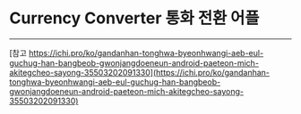 # Currency Converter 통화 전환 어플

***


[참고 https://ichi.pro/ko/gandanhan-tonghwa-byeonhwangi-aeb-eul-guchug-han-bangbeob-gwonjangdoeneun-android-paeteon-mich-akitegcheo-sayong-35503202091330](https://ichi.pro/ko/gandanhan-tonghwa-byeonhwangi-aeb-eul-guchug-han-bangbeob-gwonjangdoeneun-android-paeteon-mich-akitegcheo-sayong-35503202091330)
